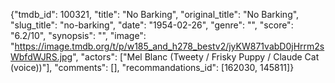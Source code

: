 {"tmdb_id": 100321, "title": "No Barking", "original_title": "No Barking", "slug_title": "no-barking", "date": "1954-02-26", "genre": "", "score": "6.2/10", "synopsis": "", "image": "https://image.tmdb.org/t/p/w185_and_h278_bestv2/jyKW871vabD0jHrrm2sWbfdWJRS.jpg", "actors": ["Mel Blanc (Tweety / Frisky Puppy / Claude Cat (voice))"], "comments": [], "recommandations_id": [162030, 145811]}